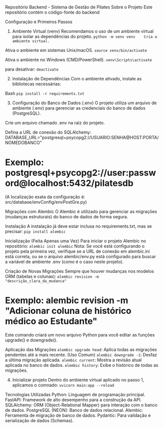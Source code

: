 Repositório Backend - Sistema de Gestão de Pilates
Sobre o Projeto
Este repositório contém o código-fonte do backend


Configuração e Primeiros Passos
1. Ambiente Virtual (venv)
Recomendamos o uso de um ambiente virtual para isolar as dependências do projeto.
`python -m venv venv	Cria o ambiente virtual.`

Ativa o ambiente em sistemas Unix/macOS.
`source venv/bin/activate`  

Ativa o ambiente no Windows (CMD/PowerShell).
`venv\Scripts\activate`	

para desativar:
`deactivate`

2. Instalação de Dependências
Com o ambiente ativado, instale as bibliotecas necessárias:

Bash
`pip install -r requirements.txt`



3. Configuração do Banco de Dados (.env)
O projeto utiliza um arquivo de ambiente (.env) para gerenciar as credenciais do banco de dados (PostgreSQL).

Crie um arquivo chamado .env na raiz do projeto.

Defina a URL de conexão do SQLAlchemy:
DATABASE_URL="postgresql+psycopg2://USUARIO:SENHA@HOST:PORTA/NOMEDOBANCO"
# Exemplo: postgresql+psycopg2://user:password@localhost:5432/pilatesdb

(A localização exata da configuração é: src/database/envConfig/envPostGre.py)


Migrações com Alembic
O Alembic é utilizado para gerenciar as migrações (mudanças estruturais) do banco de dados de forma segura.

Instalação
A instalação já deve estar inclusa no requirements.txt, mas se precisar:
`pip install alembic`

Inicialização (Feita Apenas uma Vez)
Para iniciar o projeto Alembic no repositório:
`alembic init alembic`
Nota: Se você está configurando o projeto pela primeira vez, verifique se a URL de conexão em alembic.ini está correta, ou se o arquivo alembic/env.py está configurado para buscar a variável de ambiente .env (como é o caso neste projeto).

Criação de Novas Migrações
Sempre que houver mudanças nos modelos ORM (tabelas e colunas):
`alembic revision -m "descrição_clara_da_mudanca"`
# Exemplo: alembic revision -m "Adicionar coluna de histórico médico ao Estudante"
Este comando criará um novo arquivo Python para você editar as funções upgrade() e downgrade().


Aplicação das Migrações
`alembic upgrade head`:	Aplica todas as migrações pendentes até a mais recente. (Uso Comum)
`alembic downgrade -1`:	Desfaz a última migração aplicada.
`alembic current`:	Mostra a revisão atual aplicada no banco de dados.
`alembic history`:	Exibe o histórico de todas as migrações.


4. Inicializar projeto
Dentro do ambiente virtual aplicado no passo 1, aplicamos o comnado:
`uvicorn main:app --reload`


Tecnologias Utilizadas
Python: Linguagem de programação principal.
FastAPI: Framework de alto desempenho para a construção da API.
SQLAlchemy: ORM (Object-Relational Mapper) para interação com o banco de dados.
PostgreSQL (NEON): Banco de dados relacional.
Alembic: Ferramenta de migração de banco de dados.
Pydantic: Para validação e serialização de dados (Schemas).

